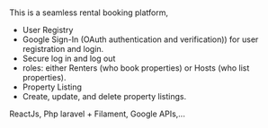 <br>This is a seamless rental booking platform, <br>
<ul>
  <li>User Registry</li>
  <li>Google Sign-In (OAuth authentication and verification)) for user registration and login. </li>
  <li>Secure log in and log out</li>
  <li>roles: either Renters (who book properties) or Hosts (who list properties).</li>
  <li>Property Listing</li>
  <li>Create, update, and delete property listings.</li>
  
</ul>
<p>
  ReactJs, Php laravel + Filament, Google APIs,...
</p>

